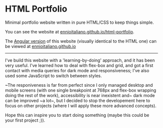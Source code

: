 # HTML Portfolio
Minimal portfolio website written in pure HTML/CSS to keep things simple.

You can see the website at [ennioitaliano.github.io/html-portfolio](https://ennioitaliano.github.io/html-portfolio).

The [Angular version](https://github.com/ennioitaliano/angular-portfolio) of this website (visually identical to the HTML one) can be viewed at [ennioitaliano.github.io](https://ennioitaliano.github.io)
***
I've build this website with a 'learning-by-doing' approach, and it has been very useful. I've learned how to deal with flex-box and grid, and got a first contact with media queries for dark mode and responsiveness; I've also used some JavaScript to switch between styles.

~The responiveness is far from perfect since I only managed desktop and mobile screens (with one single breakpoint at 768px and flex-box wrapping doing the rest of the work), accessibility is near inexistent and~ dark mode can be improved ~a lot~, but I decided to stop the developement here to focus on other projects (where I will apply these more advanced concepts).

Hope this can inspire you to start doing something (maybe this could be your first project ;)).
